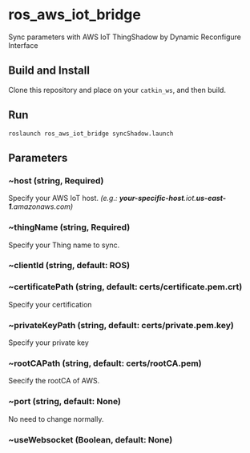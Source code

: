 # ros_aws_iot_bridge
Sync parameters with AWS IoT ThingShadow by Dynamic Reconfigure Interface


## Build and Install

Clone this repository and place on your `catkin_ws`, and then build.

## Run

```
roslaunch ros_aws_iot_bridge syncShadow.launch
```

## Parameters


### ~host (string, Required)
Specify your AWS IoT host. *(e.g.: **your-specific-host**.iot.**us-east-1**.amazonaws.com)*

### ~thingName (string, Required)
Specify your Thing name to sync.

### ~clientId  (string, default: ROS)

### ~certificatePath  (string, default: certs/certificate.pem.crt)
Specify your certification

### ~privateKeyPath (string, default: certs/private.pem.key)
Specify your private key

### ~rootCAPath (string, default: certs/rootCA.pem)
Seecify the rootCA of AWS.

### ~port (string, default: None)
No need to change normally.

### ~useWebsocket (Boolean, default: None)
